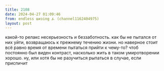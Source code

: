 ```yaml
---
title: 2108
date: 2024-04-27 01:09:46
from: endless шизing ⍼ (channel1162404975)
layout: post
---
```


какой-то релакс несерьезность и беззаботность. как бы не пытался от них уйти, возвращаюсь к прежнему течению жизни. но наверное стоит всё равно время от времени пытаться прийти к чему-то? чтоб постоянно был виден контраст, насколько жить в таком умиротворении хорошо.
ну, или хотя бы не разучиться рыпаться в случае, если приспичит
